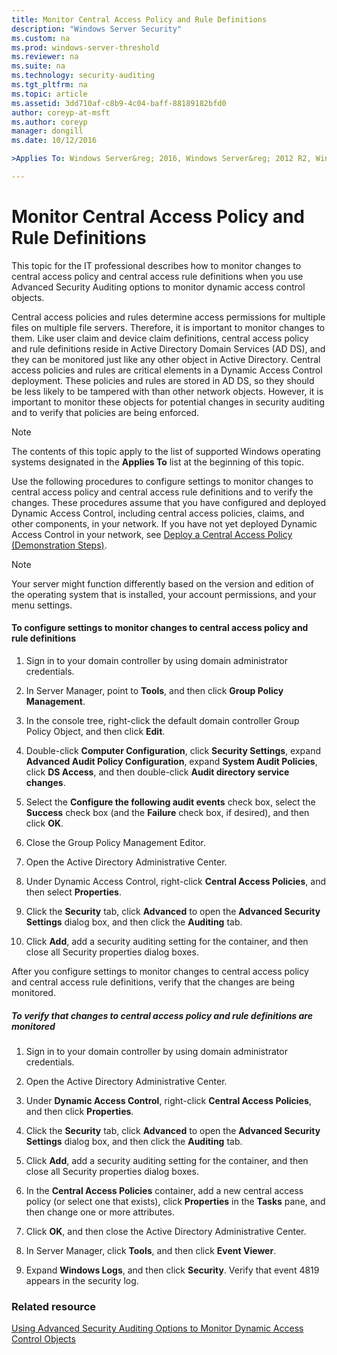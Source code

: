 ```yaml
---
title: Monitor Central Access Policy and Rule Definitions
description: "Windows Server Security"
ms.custom: na
ms.prod: windows-server-threshold
ms.reviewer: na
ms.suite: na
ms.technology: security-auditing
ms.tgt_pltfrm: na
ms.topic: article
ms.assetid: 3dd710af-c8b9-4c04-baff-88189182bfd0
author: coreyp-at-msft
ms.author: coreyp
manager: dongill
ms.date: 10/12/2016

>Applies To: Windows Server&reg; 2016, Windows Server&reg; 2012 R2, Windows Server&reg; 2012

---
```

# Monitor Central Access Policy and Rule Definitions
This topic for the IT professional describes how to monitor changes to central access policy and central access rule definitions when you use Advanced Security Auditing options to monitor dynamic access control objects.

Central access policies and rules determine access permissions for multiple files on multiple file servers. Therefore, it is important to monitor changes to them. Like user claim and device claim definitions, central access policy and rule definitions reside in Active Directory Domain Services (AD DS), and they can be monitored just like any other object in Active Directory. Central access policies and rules are critical elements in a Dynamic Access Control deployment. These policies and rules are stored in AD DS, so they should be less likely to be tampered with than other network objects. However, it is important to monitor these objects for potential changes in security auditing and to verify that policies are being enforced.

> [!NOTE]
> The contents of this topic apply to the list of supported Windows operating systems designated in the **Applies To** list at the beginning of this topic.

Use the following procedures to configure settings to monitor changes to central access policy and central access rule definitions and to verify the changes. These procedures assume that you have configured and deployed Dynamic Access Control, including central access policies, claims, and other components, in your network. If you have not yet deployed Dynamic Access Control in your network, see [Deploy a Central Access Policy (Demonstration Steps)](http://technet.microsoft.com/library/hh846167.aspx).

> [!NOTE]
> Your server might function differently based on the version and edition of the operating system that is installed, your account permissions, and your menu settings.

#### To configure settings to monitor changes to central access policy and rule definitions

1.  Sign in to your domain controller by using domain administrator credentials.

2.  In Server Manager, point to **Tools**, and then click **Group Policy Management**.

3.  In the console tree, right-click the default domain controller Group Policy Object, and then click **Edit**.

4.  Double-click **Computer Configuration**, click **Security Settings**, expand **Advanced Audit Policy Configuration**, expand **System Audit Policies**, click **DS Access**, and then double-click **Audit directory service changes**.

5.  Select the **Configure the following audit events** check box, select the **Success** check box (and the **Failure** check box, if desired), and then click **OK**.

6.  Close the Group Policy Management Editor.

7.  Open the Active Directory Administrative Center.

8.  Under Dynamic Access Control, right-click **Central Access Policies**, and then select **Properties**.

9. Click the **Security** tab, click **Advanced** to open the **Advanced Security Settings** dialog box, and then click the **Auditing** tab.

10. Click **Add**, add a security auditing setting for the container, and then close all Security properties dialog boxes.

After you configure settings to monitor changes to central access policy and central access rule definitions, verify that the changes are being monitored.

##### To verify that changes to central access policy and rule definitions are monitored

1.  Sign in to your domain controller by using domain administrator credentials.

2.  Open the Active Directory Administrative Center.

3.  Under **Dynamic Access Control**, right-click **Central Access Policies**, and then click **Properties**.

4.  Click the **Security** tab, click **Advanced** to open the **Advanced Security Settings** dialog box, and then click the **Auditing** tab.

5.  Click **Add**, add a security auditing setting for the container, and then close all Security properties dialog boxes.

6.  In the **Central Access Policies** container, add a new central access policy (or select one that exists), click **Properties** in the **Tasks** pane, and then change one or more attributes.

7.  Click **OK**, and then close the Active Directory Administrative Center.

8.  In Server Manager, click **Tools**, and then click **Event Viewer**.

9. Expand **Windows Logs**, and then click **Security**. Verify that event 4819 appears in the security log.

### Related resource
[Using Advanced Security Auditing Options to Monitor Dynamic Access Control Objects](../Using-Advanced-Security-Auditing-Options-to-Monitor-Dynamic-Access-Control-Objects.md)


